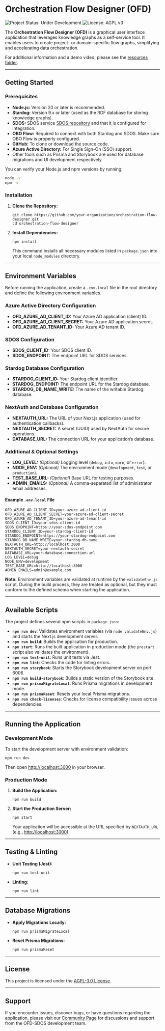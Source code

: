 # Orchestration Flow Designer (OFD)

![Project Status: Under Development](https://img.shields.io/badge/Status-Under%20Development-orange) ![License: AGPL v3](https://img.shields.io/badge/License-AGPL%20v3-blue.svg)

The **Orchestration Flow Designer (OFD)** is a graphical user interface application that leverages knowledge graphs as a self-service tool. It enables users to create project- or domain-specific flow graphs, simplifying and accelerating data orchestration.

For additional information and a demo video, please see the [resources folder](https://github.com/scania/sdos/tree/main/doc/resources).

---

## Getting Started

### Prerequisites

- **Node.js:** Version 20 or later is recommended.
- **Stardog:** Version 9.x or later (used as the RDF database for storing knowledge graphs).
- **SDOS:** SDOS service [SDOS repository](https://github.com/scania/sdos) and that it is configured for integration.
- **OBO Flow:** Required to connect with both Stardog and SDOS. Make sure OBO Flow is properly configured.
- **GitHub:** To clone or download the source code.
- **Azure Active Directory:** For Single Sign-On (SSO) support.
- Other tools such as Prisma and Storybook are used for database migrations and UI development respectively.

You can verify your Node.js and npm versions by running:

```bash
node -v
npm -v
```

### Installation

1.  **Clone the Repository:**

    ```
    git clone https://github.com/your-organization/orchestration-flow-designer.git
    cd orchestration-flow-designer
    ```

2.  **Install Dependencies:**

    ```
    npm install
    ```

    This command installs all necessary modules listed in `package.json` into your local `node_modules` directory.

---

## Environment Variables

Before running the application, create a `.env.local` file in the root directory and define the following environment variables.

### Azure Active Directory Configuration

- **OFD_AZURE_AD_CLIENT_ID:** Your Azure AD application (client) ID.
- **OFD_AZURE_AD_CLIENT_SECRET:** Your Azure AD application secret.
- **OFD_AZURE_AD_TENANT_ID:** Your Azure AD tenant ID.

### SDOS Configuration

- **SDOS_CLIENT_ID:** Your SDOS client ID.
- **SDOS_ENDPOINT:** The endpoint URL for SDOS services.

### Stardog Database Configuration

- **STARDOG_CLIENT_ID:** Your Stardog client identifier.
- **STARDOG_ENDPOINT:** The endpoint URL for the Stardog database.
- **STARDOG_DB_NAME_WRITE:** The name of the writable Stardog database.

### NextAuth and Database Configuration

- **NEXTAUTH_URL:** The URL of your Next.js application (used for authentication callbacks).
- **NEXTAUTH_SECRET:** A secret (UUID) used by NextAuth for secure operations.
- **DATABASE_URL:** The connection URL for your application’s database.

### Additional & Optional Settings

- **LOG_LEVEL:** _(Optional)_ Logging level (`debug`, `info`, `warn`, or `error`).
- **NODE_ENV:** _(Optional)_ The environment mode (`development`, `test`, or `production`).
- **TEST_BASE_URL:** _(Optional)_ Base URL for testing purposes.
- **ADMIN_EMAILS:** _(Optional)_ A comma-separated list of administrator email addresses.

#### Example `.env.local` File

```
OFD_AZURE_AD_CLIENT_ID=your-azure-ad-client-id
OFD_AZURE_AD_CLIENT_SECRET=your-azure-ad-client-secret
OFD_AZURE_AD_TENANT_ID=your-azure-ad-tenant-id
SDOS_CLIENT_ID=your-sdos-client-id
SDOS_ENDPOINT=https://your-sdos-endpoint.com
STARDOG_CLIENT_ID=your-stardog-client-id
STARDOG_ENDPOINT=https://your-stardog-endpoint.com
STARDOG_DB_NAME_WRITE=your-stardog-db-name
NEXTAUTH_URL=http://localhost:3000
NEXTAUTH_SECRET=your-nextauth-secret
DATABASE_URL=your-database-connection-url
LOG_LEVEL=debug
NODE_ENV=development
TEST_BASE_URL=http://localhost:3000
ADMIN_EMAILS=admin@example.com
```

**Note:** Environment variables are validated at runtime by the `validateEnv.js` script. During the build process, they are treated as optional, but they must conform to the defined schema when starting the application.

---

## Available Scripts

The project defines several npm scripts in `package.json`:

- **`npm run dev`**: Validates environment variables (via `node validateEnv.js`) and starts the Next.js development server.
- **`npm run build`**: Builds the application for production.
- **`npm start`**: Runs the built application in production mode (the `prestart` script also validates the environment).
- **`npm run test-unit`**: Runs unit tests via Jest.
- **`npm run lint`**: Checks the code for linting errors.
- **`npm run storybook`**: Starts the Storybook development server on port 6006.
- **`npm run build-storybook`**: Builds a static version of the Storybook site.
- **`npm run prismaMigrateLocal`**: Runs Prisma migrations in development mode.
- **`npm run prismaReset`**: Resets your local Prisma migrations.
- **`npm run check-licenses`**: Checks for license compatibility issues across dependencies.

---

## Running the Application

### Development Mode

To start the development server with environment validation:

```
npm run dev
```

Then open [http://localhost:3000](http://localhost:3000) in your browser.

### Production Mode

1.  **Build the Application:**

    ```
    npm run build
    ```

2.  **Start the Production Server:**

    ```
    npm start
    ```

    Your application will be accessible at the URL specified by `NEXTAUTH_URL` (e.g., [http://localhost:3000](http://localhost:3000)).

---

## Testing & Linting

- **Unit Testing (Jest):**

  ```
  npm run test-unit
  ```

- **Linting:**

  ```
  npm run lint
  ```

---

## Database Migrations

- **Apply Migrations Locally:**

  ```
  npm run prismaMigrateLocal
  ```

- **Reset Prisma Migrations:**

  ```
  npm run prismaReset
  ```

---

## License

This project is licensed under the [AGPL-3.0 License](https://www.gnu.org/licenses/agpl-3.0).

---

## Support

If you encounter issues, discover bugs, or have questions regarding the application, please visit our [Community Page](https://github.com/scania/sdos/discussions) for discussions and support from the OFD-SDOS development team.
